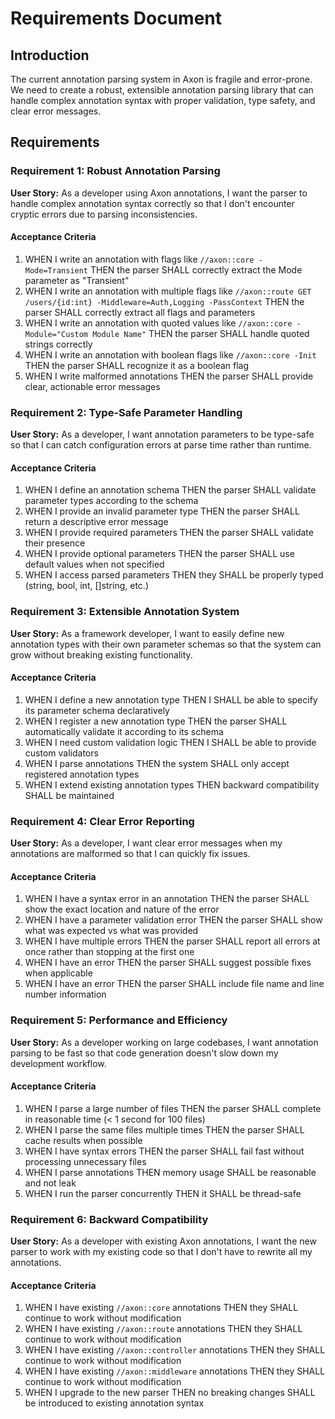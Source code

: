 # Requirements Document

## Introduction

The current annotation parsing system in Axon is fragile and error-prone. We need to create a robust, extensible annotation parsing library that can handle complex annotation syntax with proper validation, type safety, and clear error messages.

## Requirements

### Requirement 1: Robust Annotation Parsing

**User Story:** As a developer using Axon annotations, I want the parser to handle complex annotation syntax correctly so that I don't encounter cryptic errors due to parsing inconsistencies.

#### Acceptance Criteria

1. WHEN I write an annotation with flags like `//axon::core -Mode=Transient` THEN the parser SHALL correctly extract the Mode parameter as "Transient"
2. WHEN I write an annotation with multiple flags like `//axon::route GET /users/{id:int} -Middleware=Auth,Logging -PassContext` THEN the parser SHALL correctly extract all flags and parameters
3. WHEN I write an annotation with quoted values like `//axon::core -Module="Custom Module Name"` THEN the parser SHALL handle quoted strings correctly
4. WHEN I write an annotation with boolean flags like `//axon::core -Init` THEN the parser SHALL recognize it as a boolean flag
5. WHEN I write malformed annotations THEN the parser SHALL provide clear, actionable error messages

### Requirement 2: Type-Safe Parameter Handling

**User Story:** As a developer, I want annotation parameters to be type-safe so that I can catch configuration errors at parse time rather than runtime.

#### Acceptance Criteria

1. WHEN I define an annotation schema THEN the parser SHALL validate parameter types according to the schema
2. WHEN I provide an invalid parameter type THEN the parser SHALL return a descriptive error message
3. WHEN I provide required parameters THEN the parser SHALL validate their presence
4. WHEN I provide optional parameters THEN the parser SHALL use default values when not specified
5. WHEN I access parsed parameters THEN they SHALL be properly typed (string, bool, int, []string, etc.)

### Requirement 3: Extensible Annotation System

**User Story:** As a framework developer, I want to easily define new annotation types with their own parameter schemas so that the system can grow without breaking existing functionality.

#### Acceptance Criteria

1. WHEN I define a new annotation type THEN I SHALL be able to specify its parameter schema declaratively
2. WHEN I register a new annotation type THEN the parser SHALL automatically validate it according to its schema
3. WHEN I need custom validation logic THEN I SHALL be able to provide custom validators
4. WHEN I parse annotations THEN the system SHALL only accept registered annotation types
5. WHEN I extend existing annotation types THEN backward compatibility SHALL be maintained

### Requirement 4: Clear Error Reporting

**User Story:** As a developer, I want clear error messages when my annotations are malformed so that I can quickly fix issues.

#### Acceptance Criteria

1. WHEN I have a syntax error in an annotation THEN the parser SHALL show the exact location and nature of the error
2. WHEN I have a parameter validation error THEN the parser SHALL show what was expected vs what was provided
3. WHEN I have multiple errors THEN the parser SHALL report all errors at once rather than stopping at the first one
4. WHEN I have an error THEN the parser SHALL suggest possible fixes when applicable
5. WHEN I have an error THEN the parser SHALL include file name and line number information

### Requirement 5: Performance and Efficiency

**User Story:** As a developer working on large codebases, I want annotation parsing to be fast so that code generation doesn't slow down my development workflow.

#### Acceptance Criteria

1. WHEN I parse a large number of files THEN the parser SHALL complete in reasonable time (< 1 second for 100 files)
2. WHEN I parse the same files multiple times THEN the parser SHALL cache results when possible
3. WHEN I have syntax errors THEN the parser SHALL fail fast without processing unnecessary files
4. WHEN I parse annotations THEN memory usage SHALL be reasonable and not leak
5. WHEN I run the parser concurrently THEN it SHALL be thread-safe

### Requirement 6: Backward Compatibility

**User Story:** As a developer with existing Axon annotations, I want the new parser to work with my existing code so that I don't have to rewrite all my annotations.

#### Acceptance Criteria

1. WHEN I have existing `//axon::core` annotations THEN they SHALL continue to work without modification
2. WHEN I have existing `//axon::route` annotations THEN they SHALL continue to work without modification
3. WHEN I have existing `//axon::controller` annotations THEN they SHALL continue to work without modification
4. WHEN I have existing `//axon::middleware` annotations THEN they SHALL continue to work without modification
5. WHEN I upgrade to the new parser THEN no breaking changes SHALL be introduced to existing annotation syntax